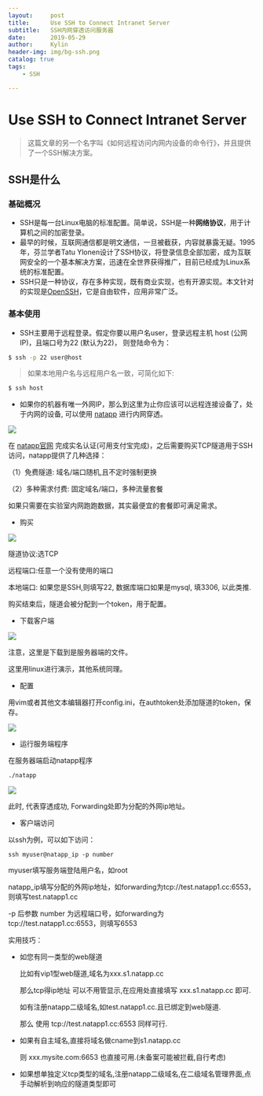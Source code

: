 ```yaml
---
layout:     post
title:      Use SSH to Connect Intranet Server
subtitle:   SSH内网穿透访问服务器
date:       2019-05-29
author:     Kylin
header-img: img/bg-ssh.png
catalog: true
tags:
    - SSH

---
```


# Use SSH to Connect Intranet Server



> 这篇文章的另一个名字叫《如何远程访问内网内设备的命令行》，并且提供了一个SSH解决方案。



## SSH是什么

### 基础概况

- SSH是每一台Linux电脑的标准配置。简单说，SSH是一种**网络协议**，用于计算机之间的加密登录。
- 最早的时候，互联网通信都是明文通信，一旦被截获，内容就暴露无疑。1995年，芬兰学者Tatu Ylonen设计了SSH协议，将登录信息全部加密，成为互联网安全的一个基本解决方案，迅速在全世界获得推广，目前已经成为Linux系统的标准配置。
- SSH只是一种协议，存在多种实现，既有商业实现，也有开源实现。本文针对的实现是[OpenSSH](http://www.openssh.com/)，它是自由软件，应用非常广泛。

### 基本使用

- SSH主要用于远程登录。假定你要以用户名user，登录远程主机 host (公网IP)，且端口号为22 (默认为22)， 则登陆命令为：

```bash
$ ssh -p 22 user@host
```

> 如果本地用户名与远程用户名一致，可简化如下:

```bash
$ ssh host
```



- 如果你的机器有唯一外网IP，那么到这里为止你应该可以远程连接设备了，处于内网的设备, 可以使用 [natapp](https://natapp.cn/) 进行内网穿透。

![](http://kylinhub.oss-cn-shanghai.aliyuncs.com/2019-09-09-ssh3.png)

在 [natapp官网](https://natapp.cn/) 完成实名认证(可用支付宝完成)，之后需要购买TCP隧道用于SSH访问，natapp提供了几种选择：

（1）免费隧道: 域名/端口随机,且不定时强制更换

（2）多种需求付费: 固定域名/端口，多种流量套餐



如果只需要在实验室内网跑跑数据，其实最便宜的套餐即可满足需求。

- 购买

![](http://kylinhub.oss-cn-shanghai.aliyuncs.com/2019-09-09-ssh5.png)

隧道协议:选TCP

远程端口:任意一个没有使用的端口

本地端口: 如果您是SSH,则填写22, 数据库端口如果是mysql, 填3306, 以此类推.

购买结束后，隧道会被分配到一个token，用于配置。



- 下载客户端

![](http://kylinhub.oss-cn-shanghai.aliyuncs.com/2019-09-09-ssh4.png)

注意，这里是下载到是服务器端的文件。

这里用linux进行演示，其他系统同理。



- 配置

用vim或者其他文本编辑器打开config.ini，在authtoken处添加隧道的token，保存。

![](http://kylinhub.oss-cn-shanghai.aliyuncs.com/2019-09-09-ssh2.png)



- 运行服务端程序

在服务器端启动natapp程序

```bash
./natapp
```

![](http://kylinhub.oss-cn-shanghai.aliyuncs.com/2019-09-09-ssh1.png)

此时, 代表穿透成功, Forwarding处即为分配的外网ip地址。



- 客户端访问

以ssh为例，可以如下访问：

```
ssh myuser@natapp_ip -p number
```

myuser填写服务端登陆用户名，如root

natapp_ip填写分配的外网ip地址，如forwarding为tcp://test.natapp1.cc:6553，则填写test.natapp1.cc

-p 后参数 number 为远程端口号，如forwarding为tcp://test.natapp1.cc:6553，则填写6553



实用技巧：

- 如您有同一类型的web隧道

  比如有vip1型web隧道,域名为xxx.s1.natapp.cc

  那么tcp得ip地址 可以不用管显示,在应用处直接填写 xxx.s1.natapp.cc 即可.

  如有注册natapp二级域名,如test.natapp1.cc.且已绑定到web隧道.

  那么 使用 tcp://test.natapp1.cc:6553 同样可行.

- 如果有自主域名,直接将域名做cname到s1.natapp.cc

  则 xxx.mysite.com:6653 也直接可用.(未备案可能被拦截,自行考虑)

- 如果想单独定义tcp类型的域名,注册natapp二级域名,在二级域名管理界面,点手动解析到响应的隧道类型即可